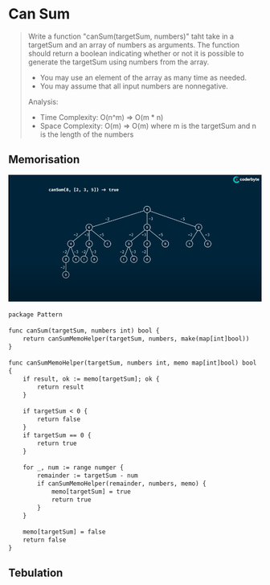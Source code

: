 # Can Sum
> Write a function "canSum(targetSum, numbers)" taht take in a targetSum and an array of numbers as arguments.
> The function should return a boolean indicating whether or not it is possible to generate the targetSum using numbers from the array.
> 
> - You may use an element of the array as many time as needed.
> - You may assume that all input numbers are nonnegative.
>
> Analysis:
> - Time Complexity: O(n^m) => O(m * n)
> - Space Complexity: O(m) => O(m)
> where m is the targetSum and n is the length of the numbers

## Memorisation
![Grid Traveler - Calculate](../pics/canSum.png)
```Golang
package Pattern

func canSum(targetSum, numbers int) bool {
    return canSumMemoHelper(targetSum, numbers, make(map[int]bool))
}

func canSumMemoHelper(targetSum, numbers int, memo map[int]bool) bool {
    if result, ok := memo[targetSum]; ok {
        return result
    }

    if targetSum < 0 {
        return false
    }
    if targetSum == 0 {
        return true
    }

    for _, num := range numger {
        remainder := targetSum - num
        if canSumMemoHelper(remainder, numbers, memo) {
            memo[targetSum] = true
            return true
        }
    }

    memo[targetSum] = false
    return false
}
```

## Tebulation
